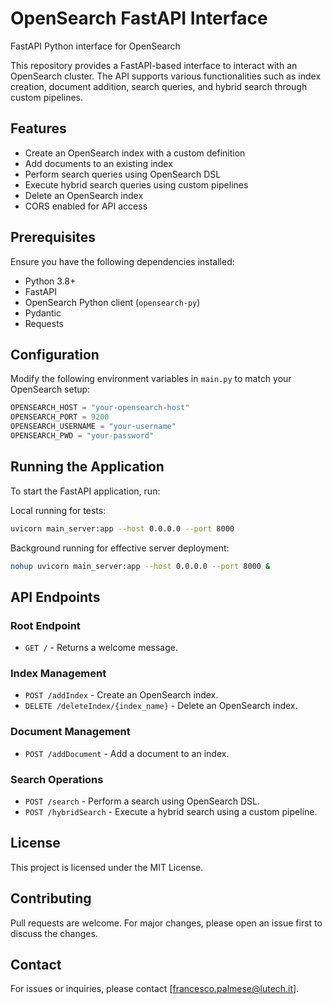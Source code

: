 # OpenSearch FastAPI Interface
FastAPI Python interface for OpenSearch

This repository provides a FastAPI-based interface to interact with an OpenSearch cluster. The API supports various functionalities such as index creation, document addition, search queries, and hybrid search through custom pipelines.

## Features

- Create an OpenSearch index with a custom definition
- Add documents to an existing index
- Perform search queries using OpenSearch DSL
- Execute hybrid search queries using custom pipelines
- Delete an OpenSearch index
- CORS enabled for API access

## Prerequisites

Ensure you have the following dependencies installed:

- Python 3.8+
- FastAPI
- OpenSearch Python client (`opensearch-py`)
- Pydantic
- Requests

## Configuration

Modify the following environment variables in `main.py` to match your OpenSearch setup:

```python
OPENSEARCH_HOST = "your-opensearch-host"
OPENSEARCH_PORT = 9200
OPENSEARCH_USERNAME = "your-username"
OPENSEARCH_PWD = "your-password"
```

## Running the Application

To start the FastAPI application, run:

Local running for tests:
```sh
uvicorn main_server:app --host 0.0.0.0 --port 8000
```

Background running for effective server deployment:
```sh
nohup uvicorn main_server:app --host 0.0.0.0 --port 8000 &
```

## API Endpoints

### Root Endpoint

- `GET /` - Returns a welcome message.

### Index Management

- `POST /addIndex` - Create an OpenSearch index.
- `DELETE /deleteIndex/{index_name}` - Delete an OpenSearch index.

### Document Management

- `POST /addDocument` - Add a document to an index.

### Search Operations

- `POST /search` - Perform a search using OpenSearch DSL.
- `POST /hybridSearch` - Execute a hybrid search using a custom pipeline.

## License

This project is licensed under the MIT License.

## Contributing

Pull requests are welcome. For major changes, please open an issue first to discuss the changes.

## Contact

For issues or inquiries, please contact [francesco.palmese@lutech.it].

